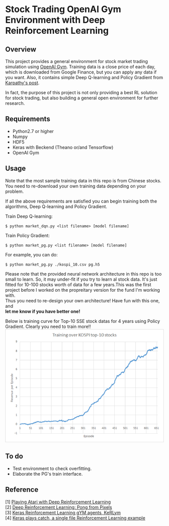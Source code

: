 # Stock Trading OpenAI Gym Environment with Deep Reinforcement Learning

## Overview

This project provides a general environment for stock market trading simulation using [OpenAI Gym](https://gym.openai.com/). 
Training data is a close price of each day, which is downloaded from Google Finance, but you can apply any data if you want.
Also, it contains simple Deep Q-learning and Policy Gradient from [Karpathy's post](http://karpathy.github.io/2016/05/31/rl/).

In fact, the purpose of this project is not only providing a best RL solution for stock trading, but also building a general open environment for further research.  


## Requirements

- Python2.7 or higher
- Numpy
- HDF5
- Keras with Beckend (Theano or/and Tensorflow)
- OpenAI Gym

## Usage

Note that the most sample training data in this repo is from Chinese stocks. 
You need to re-download your own training data depending on your problem.

If all the above requirements are satisfied you can begin training both the algorithms, Deep Q-learning and Policy Gradient.

Train Deep Q-learning:

    $ python market_dqn.py <list filename> [model filename]

Train Policy Gradient:

	$ python market_pg.py <list filename> [model filename]

For example, you can do:

	$ python market_pg.py ./kospi_10.csv pg.h5

Please note that the provided neural network architecture in this repo is too small to learn.
So, it may under-fit if you try to learn al stock data.
It's just fitted for 10-100 stocks worth of data for a few years.This was the first project before I worked on the propreitary version for the fund I'm working with.  
Thus you need to re-design your own architecture! Have fun with this one, and   
**let me know if you have better one!**

Below is training curve for Top-10 SSE stock datas for 4 years using Policy Gradient. Clearly you need to train more!!
![Training Curve](./pg_over_top_10.png)

## To do
- Test environment to check overfitting.
- Elaborate the PG's train interface.

## Reference

[1] [Playing Atari with Deep Reinforcement Learning](http://arxiv.org/abs/1312.5602)  
[2] [Deep Reinforcement Learning: Pong from Pixels](http://karpathy.github.io/2016/05/31/rl/)  
[3] [Keras Reinforcement Learning gYM agents, KeRLym](https://github.com/osh/kerlym)  
[4] [Keras plays catch, a single file Reinforcement Learning example](http://edersantana.github.io/articles/keras_rl/)
